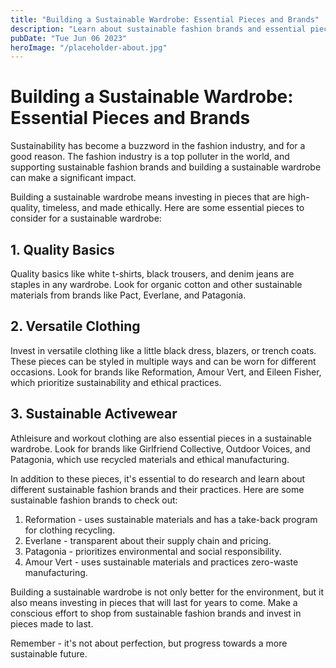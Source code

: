 ```yaml
---
title: "Building a Sustainable Wardrobe: Essential Pieces and Brands"
description: "Learn about sustainable fashion brands and essential pieces to build a sustainable wardrobe."
pubDate: "Tue Jun 06 2023"
heroImage: "/placeholder-about.jpg"
---
```


# Building a Sustainable Wardrobe: Essential Pieces and Brands 

Sustainability has become a buzzword in the fashion industry, and for a good reason. The fashion industry is a top polluter in the world, and supporting sustainable fashion brands and building a sustainable wardrobe can make a significant impact. 

Building a sustainable wardrobe means investing in pieces that are high-quality, timeless, and made ethically. Here are some essential pieces to consider for a sustainable wardrobe:

## 1. Quality Basics

Quality basics like white t-shirts, black trousers, and denim jeans are staples in any wardrobe. Look for organic cotton and other sustainable materials from brands like Pact, Everlane, and Patagonia. 

## 2. Versatile Clothing

Invest in versatile clothing like a little black dress, blazers, or trench coats. These pieces can be styled in multiple ways and can be worn for different occasions. Look for brands like Reformation, Amour Vert, and Eileen Fisher, which prioritize sustainability and ethical practices.  

## 3. Sustainable Activewear

Athleisure and workout clothing are also essential pieces in a sustainable wardrobe. Look for brands like Girlfriend Collective, Outdoor Voices, and Patagonia, which use recycled materials and ethical manufacturing.  

In addition to these pieces, it&#39;s essential to do research and learn about different sustainable fashion brands and their practices. Here are some sustainable fashion brands to check out:

1. Reformation - uses sustainable materials and has a take-back program for clothing recycling.
2. Everlane - transparent about their supply chain and pricing. 
3. Patagonia - prioritizes environmental and social responsibility. 
4. Amour Vert - uses sustainable materials and practices zero-waste manufacturing. 

Building a sustainable wardrobe is not only better for the environment, but it also means investing in pieces that will last for years to come. Make a conscious effort to shop from sustainable fashion brands and invest in pieces made to last. 

Remember - it&#39;s not about perfection, but progress towards a more sustainable future.